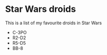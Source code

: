 # Star Wars droids
This is a list of my favourite droids in Star Wars

- C-3PO
- R2-D2
- R5-D5
- BB-8
